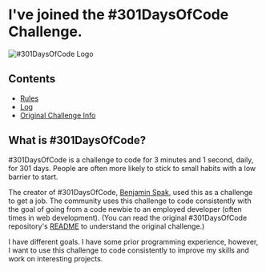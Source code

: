 # I've joined the #301DaysOfCode Challenge.

![#301DaysOfCode Logo](https://github.com/benjaminspak/301-Days-Of-Code/blob/master/301DaysOfCode-Badges/301days%20logo-08.jpg)

## Contents
* [Rules](rules.md)
* [Log](log.md)
* [Original Challenge Info](https://github.com/benjaminspak/301-Days-Of-Code#faq)

## What is #301DaysOfCode?
#301DaysOfCode is a challenge to code for 3 minutes and 1 second, daily, for 301 days. People are often more likely to stick to small habits with a low barrier to start.

The creator of #301DaysOfCode, [Benjamin Spak](https://github.com/benjaminspak), used this as a challenge to get a job. The community uses this challenge to code consistently with the goal of going from a code newbie to an employed developer (often times in web development). (You can read the original #301DaysOfCode repository's [README](original-README.md) to understand the original challenge.)

I have different goals. I have some prior programming experience, however, I want to use this challenge to code consistently to improve my skills and work on interesting projects.